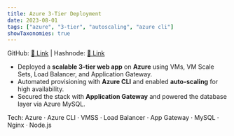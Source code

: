 ```yaml
---
title: Azure 3-Tier Deployment
date: 2023-08-01
tags: ["azure", "3-tier", "autoscaling", "azure cli"]
showTaxonomies: true
---
```


GitHub: [🔗 Link](https://github.com/thakurnishu/Tier3WebApplication-AzureCloud) | Hashnode: [🔗 Link](https://nishantsingh.hashnode.dev/10weeksofcloudops-secondweek)

- Deployed a **scalable 3-tier web app** on **Azure** using VMs, VM Scale Sets, Load Balancer, and Application Gateway.
- Automated provisioning with **Azure CLI** and enabled **auto-scaling** for high availability.
- Secured the stack with **Application Gateway** and powered the database layer via Azure MySQL.

Tech: Azure · Azure CLI · VMSS · Load Balancer · App Gateway · MySQL · Nginx · Node.js
